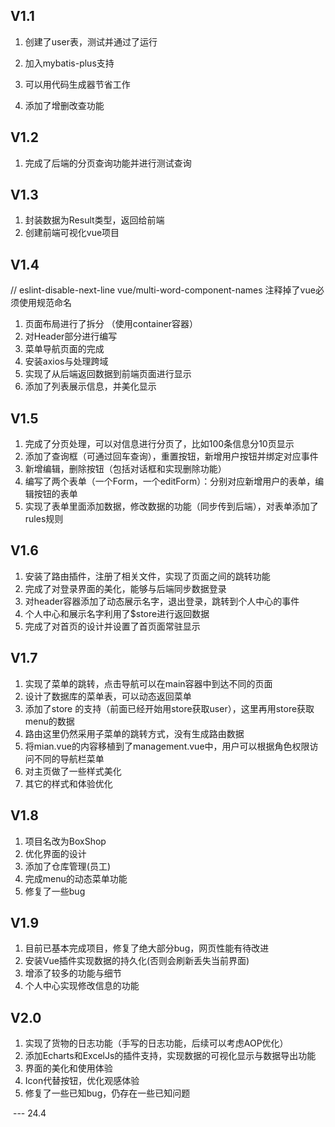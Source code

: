 ## V1.1

1.  创建了user表，测试并通过了运行

2.  加入mybatis-plus支持

3. 可以用代码生成器节省工作

4. 添加了增删改查功能


   

## V1.2

1. 完成了后端的分页查询功能并进行测试查询

   

## V1.3

1. 封装数据为Result类型，返回给前端
2. 创建前端可视化vue项目



## V1.4

// eslint-disable-next-line vue/multi-word-component-names
注释掉了vue必须使用规范命名

1. 页面布局进行了拆分 （使用container容器）
2. 对Header部分进行编写
3. 菜单导航页面的完成
4. 安装axios与处理跨域
5. 实现了从后端返回数据到前端页面进行显示
6. 添加了列表展示信息，并美化显示



## V1.5

1. 完成了分页处理，可以对信息进行分页了，比如100条信息分10页显示
2.  添加了查询框（可通过回车查询），重置按钮，新增用户按钮并绑定对应事件
3.  新增编辑，删除按钮（包括对话框和实现删除功能）
4.  编写了两个表单（一个Form，一个editForm）：分别对应新增用户的表单，编辑按钮的表单
5.  实现了表单里面添加数据，修改数据的功能（同步传到后端），对表单添加了rules规则



## V1.6

1. 安装了路由插件，注册了相关文件，实现了页面之间的跳转功能
2.  完成了对登录界面的美化，能够与后端同步数据登录
3. 对header容器添加了动态展示名字，退出登录，跳转到个人中心的事件
4. 个人中心和展示名字利用了$store进行返回数据
5. 完成了对首页的设计并设置了首页面常驻显示



## V1.7

1. 实现了菜单的跳转，点击导航可以在main容器中到达不同的页面
2. 设计了数据库的菜单表，可以动态返回菜单
3. 添加了store 的支持（前面已经开始用store获取user），这里再用store获取menu的数据
4. 路由这里仍然采用子菜单的跳转方式，没有生成路由数据
5. 将mian.vue的内容移植到了management.vue中，用户可以根据角色权限访问不同的导航栏菜单
6. 对主页做了一些样式美化
7. 其它的样式和体验优化



## V1.8

1. 项目名改为BoxShop
2. 优化界面的设计
3. 添加了仓库管理(员工)
4. 完成menu的动态菜单功能
5. 修复了一些bug



## V1.9

1. 目前已基本完成项目，修复了绝大部分bug，网页性能有待改进
2. 安装Vue插件实现数据的持久化(否则会刷新丢失当前界面)
3. 增添了较多的功能与细节
4. 个人中心实现修改信息的功能



## V2.0

1.  实现了货物的日志功能（手写的日志功能，后续可以考虑AOP优化）
2. 添加Echarts和ExcelJs的插件支持，实现数据的可视化显示与数据导出功能
3. 界面的美化和使用体验
4. Icon代替按钮，优化观感体验
5. 修复了一些已知bug，仍存在一些已知问题



​																					  --- 24.4









